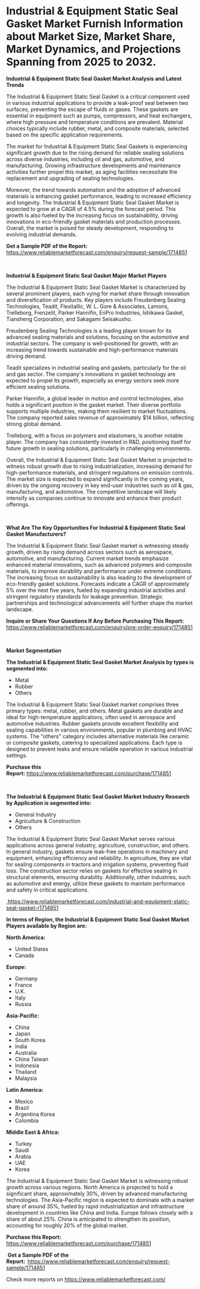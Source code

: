 <p><h1>Industrial & Equipment Static Seal Gasket Market Furnish Information about Market Size, Market Share, Market Dynamics, and Projections Spanning from 2025 to 2032.</h1></p><p><strong>Industrial & Equipment Static Seal Gasket Market Analysis and Latest Trends</strong></p>
<p><p>The Industrial & Equipment Static Seal Gasket is a critical component used in various industrial applications to provide a leak-proof seal between two surfaces, preventing the escape of fluids or gases. These gaskets are essential in equipment such as pumps, compressors, and heat exchangers, where high pressure and temperature conditions are prevalent. Material choices typically include rubber, metal, and composite materials, selected based on the specific application requirements.</p><p>The market for Industrial & Equipment Static Seal Gaskets is experiencing significant growth due to the rising demand for reliable sealing solutions across diverse industries, including oil and gas, automotive, and manufacturing. Growing infrastructure developments and maintenance activities further propel this market, as aging facilities necessitate the replacement and upgrading of sealing technologies.</p><p>Moreover, the trend towards automation and the adoption of advanced materials is enhancing gasket performance, leading to increased efficiency and longevity. The Industrial & Equipment Static Seal Gasket Market is expected to grow at a CAGR of 4.5% during the forecast period. This growth is also fueled by the increasing focus on sustainability, driving innovations in eco-friendly gasket materials and production processes. Overall, the market is poised for steady development, responding to evolving industrial demands.</p></p>
<p><strong>Get a Sample PDF of the Report:&nbsp;</strong> <a href="https://www.reliablemarketforecast.com/enquiry/request-sample/1714851?utm_campaign=3178&utm_medium=2&utm_source=Github&utm_content=ia&utm_term=28032025&utm_id=industrial-equipment-static-seal-gasket">https://www.reliablemarketforecast.com/enquiry/request-sample/1714851</a></p>
<p>&nbsp;</p>
<p><strong>Industrial & Equipment Static Seal Gasket Major Market Players</strong></p>
<p><p>The Industrial & Equipment Static Seal Gasket Market is characterized by several prominent players, each vying for market share through innovation and diversification of products. Key players include Freudenberg Sealing Technologies, Teadit, Flexitallic, W. L. Gore & Associates, Lamons, Trelleborg, Frenzelit, Parker Hannifin, EnPro Industries, Ishikawa Gasket, Tiansheng Corporation, and Sakagami Seisakusho.</p><p>Freudenberg Sealing Technologies is a leading player known for its advanced sealing materials and solutions, focusing on the automotive and industrial sectors. The company is well-positioned for growth, with an increasing trend towards sustainable and high-performance materials driving demand.</p><p>Teadit specializes in industrial sealing and gaskets, particularly for the oil and gas sector. The company's innovations in gasket technology are expected to propel its growth, especially as energy sectors seek more efficient sealing solutions.</p><p>Parker Hannifin, a global leader in motion and control technologies, also holds a significant position in the gasket market. Their diverse portfolio supports multiple industries, making them resilient to market fluctuations. The company reported sales revenue of approximately $14 billion, reflecting strong global demand.</p><p>Trelleborg, with a focus on polymers and elastomers, is another notable player. The company has consistently invested in R&D, positioning itself for future growth in sealing solutions, particularly in challenging environments.</p><p>Overall, the Industrial & Equipment Static Seal Gasket Market is projected to witness robust growth due to rising industrialization, increasing demand for high-performance materials, and stringent regulations on emission controls. The market size is expected to expand significantly in the coming years, driven by the ongoing recovery in key end-user industries such as oil & gas, manufacturing, and automotive. The competitive landscape will likely intensify as companies continue to innovate and enhance their product offerings.</p></p>
<p>&nbsp;</p>
<p><strong>What Are The Key Opportunities For Industrial & Equipment Static Seal Gasket Manufacturers?</strong></p>
<p><p>The Industrial & Equipment Static Seal Gasket market is witnessing steady growth, driven by rising demand across sectors such as aerospace, automotive, and manufacturing. Current market trends emphasize enhanced material innovations, such as advanced polymers and composite materials, to improve durability and performance under extreme conditions. The increasing focus on sustainability is also leading to the development of eco-friendly gasket solutions. Forecasts indicate a CAGR of approximately 5% over the next five years, fueled by expanding industrial activities and stringent regulatory standards for leakage prevention. Strategic partnerships and technological advancements will further shape the market landscape.</p></p>
<p><strong>Inquire or Share Your Questions If Any Before Purchasing This Report:</strong> <a href="https://www.reliablemarketforecast.com/enquiry/pre-order-enquiry/1714851?utm_campaign=3178&utm_medium=2&utm_source=Github&utm_content=ia&utm_term=28032025&utm_id=industrial-equipment-static-seal-gasket">https://www.reliablemarketforecast.com/enquiry/pre-order-enquiry/1714851</a></p>
<p>&nbsp;</p>
<p><strong>Market Segmentation</strong></p>
<p><strong>The Industrial & Equipment Static Seal Gasket Market Analysis by types is segmented into:</strong></p>
<p><ul><li>Metal</li><li>Rubber</li><li>Others</li></ul></p>
<p><p>The Industrial & Equipment Static Seal Gasket market comprises three primary types: metal, rubber, and others. Metal gaskets are durable and ideal for high-temperature applications, often used in aerospace and automotive industries. Rubber gaskets provide excellent flexibility and sealing capabilities in various environments, popular in plumbing and HVAC systems. The "others" category includes alternative materials like ceramic or composite gaskets, catering to specialized applications. Each type is designed to prevent leaks and ensure reliable operation in various industrial settings.</p></p>
<p><strong>Purchase this Report:&nbsp;</strong><a href="https://www.reliablemarketforecast.com/purchase/1714851?utm_campaign=3178&utm_medium=2&utm_source=Github&utm_content=ia&utm_term=28032025&utm_id=industrial-equipment-static-seal-gasket">https://www.reliablemarketforecast.com/purchase/1714851</a></p>
<p>&nbsp;</p>
<p><strong>The Industrial & Equipment Static Seal Gasket Market Industry Research by Application is segmented into:</strong></p>
<p><ul><li>General Industry</li><li>Agriculture & Construction</li><li>Others</li></ul></p>
<p><p>The Industrial & Equipment Static Seal Gasket Market serves various applications across general industry, agriculture, construction, and others. In general industry, gaskets ensure leak-free operations in machinery and equipment, enhancing efficiency and reliability. In agriculture, they are vital for sealing components in tractors and irrigation systems, preventing fluid loss. The construction sector relies on gaskets for effective sealing in structural elements, ensuring durability. Additionally, other industries, such as automotive and energy, utilize these gaskets to maintain performance and safety in critical applications.</p></p>
<p><a href="https://www.reliablemarketforecast.com/industrial-and-equipment-static-seal-gasket-r1714851?utm_campaign=3178&utm_medium=2&utm_source=Github&utm_content=ia&utm_term=28032025&utm_id=industrial-equipment-static-seal-gasket">&nbsp;https://www.reliablemarketforecast.com/industrial-and-equipment-static-seal-gasket-r1714851</a></p>
<p><strong>In terms of Region, the Industrial & Equipment Static Seal Gasket Market Players available by Region are:</strong></p>
<p>
    <p> <strong> North America: </strong>
        <ul>
            <li>United States</li>
            <li>Canada</li>
        </ul>
        </p> 
    <p> <strong> Europe: </strong>
        <ul>
            <li>Germany</li>
            <li>France</li>
            <li>U.K.</li>
            <li>Italy</li>
            <li>Russia</li>
        </ul>
        </p> 
    <p> <strong> Asia-Pacific: </strong>
        <ul>
            <li>China</li>
            <li>Japan</li>
            <li>South Korea</li>
            <li>India</li>
            <li>Australia</li>
            <li>China Taiwan</li>
            <li>Indonesia</li>
            <li>Thailand</li>
            <li>Malaysia</li>
        </ul>
        </p> 
    <p> <strong> Latin America: </strong>
        <ul>
            <li>Mexico</li>
            <li>Brazil</li>
            <li>Argentina Korea</li>
            <li>Colombia</li>
        </ul>
        </p> 
    <p> <strong> Middle East & Africa: </strong>
        <ul>
            <li>Turkey</li>
            <li>Saudi</li>
            <li>Arabia</li>
            <li>UAE</li>
            <li>Korea</li>
        </ul>
    </p>
    </p>
<p><p>The Industrial & Equipment Static Seal Gasket Market is witnessing robust growth across various regions. North America is projected to hold a significant share, approximately 30%, driven by advanced manufacturing technologies. The Asia-Pacific region is expected to dominate with a market share of around 35%, fueled by rapid industrialization and infrastructure development in countries like China and India. Europe follows closely with a share of about 25%. China is anticipated to strengthen its position, accounting for roughly 20% of the global market.</p></p>
<p><strong>Purchase this Report: </strong><a href="https://www.reliablemarketforecast.com/purchase/1714851?utm_campaign=3178&utm_medium=2&utm_source=Github&utm_content=ia&utm_term=28032025&utm_id=industrial-equipment-static-seal-gasket">https://www.reliablemarketforecast.com/purchase/1714851</a></p>
<p>&nbsp;<strong>Get a Sample PDF of the Report:&nbsp;&nbsp;</strong><a href="https://www.reliablemarketforecast.com/enquiry/request-sample/1714851?utm_campaign=3178&utm_medium=2&utm_source=Github&utm_content=ia&utm_term=28032025&utm_id=industrial-equipment-static-seal-gasket">https://www.reliablemarketforecast.com/enquiry/request-sample/1714851</a></p>
<p><strong></strong></p>
<p>Check more reports on <a href="https://www.reliablemarketforecast.com/?utm_campaign=3178&utm_medium=2&utm_source=Github&utm_content=ia&utm_term=28032025&utm_id=industrial-equipment-static-seal-gasket">https://www.reliablemarketforecast.com/</a></p>